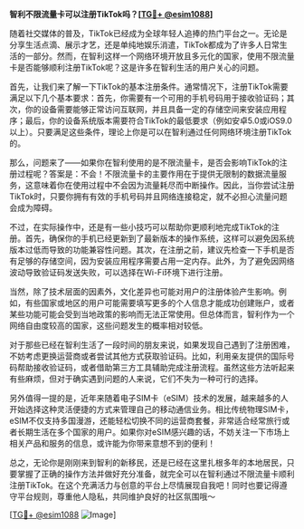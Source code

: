 **智利不限流量卡可以注册TikTok吗？[[TG💪+ @esim1088](https://t.me/s/esim1088)]**

随着社交媒体的普及，TikTok已经成为全球年轻人追捧的热门平台之一。无论是分享生活点滴、展示才艺，还是单纯地娱乐消遣，TikTok都成为了许多人日常生活的一部分。然而，在智利这样一个网络环境开放且多元化的国家，使用不限流量卡是否能够顺利注册TikTok呢？这是许多在智利生活的用户关心的问题。

首先，让我们来了解一下TikTok的基本注册条件。通常情况下，注册TikTok需要满足以下几个基本要求：首先，你需要有一个可用的手机号码用于接收验证码；其次，你的设备需要能够正常访问互联网，并且具备一定的存储空间来安装应用程序；最后，你的设备系统版本需要符合TikTok的最低要求（例如安卓5.0或iOS9.0以上）。只要满足这些条件，理论上你是可以在智利通过任何网络环境注册TikTok的。

那么，问题来了——如果你在智利使用的是不限流量卡，是否会影响TikTok的注册过程呢？答案是：不会！不限流量卡的主要作用在于提供无限制的数据流量服务，这意味着你在使用过程中不会因为流量耗尽而中断操作。因此，当你尝试注册TikTok时，只要你拥有有效的手机号码并且网络连接稳定，就不必担心流量问题会成为障碍。

不过，在实际操作中，还是有一些小技巧可以帮助你更顺利地完成TikTok的注册。首先，确保你的手机已经更新到了最新版本的操作系统，这样可以避免因系统版本过低而导致的功能兼容性问题。其次，在注册之前，建议先检查一下手机是否有足够的存储空间，因为安装应用程序需要占用一定内存。此外，为了避免因网络波动导致验证码发送失败，可以选择在Wi-Fi环境下进行注册。

当然，除了技术层面的因素外，文化差异也可能对用户的注册体验产生影响。例如，有些国家或地区的用户可能需要填写更多的个人信息才能成功创建账户，或者某些功能可能会受到当地政策的影响而无法正常使用。但总体而言，智利作为一个网络自由度较高的国家，这些问题发生的概率相对较低。

对于那些已经在智利生活了一段时间的朋友来说，如果发现自己遇到了注册困难，不妨考虑更换运营商或者尝试其他方式获取验证码。比如，利用亲友提供的国际号码帮助接收验证码，或者借助第三方工具辅助完成注册流程。虽然这些方法听起来有些麻烦，但对于确实遇到问题的人来说，它们不失为一种可行的选择。

另外值得一提的是，近年来随着电子SIM卡（eSIM）技术的发展，越来越多的人开始选择这种灵活便捷的方式来管理自己的移动通信业务。相比传统物理SIM卡，eSIM不仅支持多国漫游，还能轻松切换不同的运营商套餐，非常适合经常旅行或者长期生活在多个国家的用户。如果你对eSIM感兴趣的话，不妨关注一下市场上相关产品和服务的信息，或许能为你带来意想不到的便利！

总之，无论你是刚刚来到智利的新移民，还是已经在这里扎根多年的本地居民，只要掌握了正确的操作方法并做好充分准备，就完全可以在智利通过不限流量卡顺利注册TikTok。在这个充满活力与创意的平台上尽情展现自我吧！同时也要记得遵守平台规则，尊重他人隐私，共同维护良好的社区氛围哦～

[[TG💪+ @esim1088](https://t.me/s/esim1088) ![Image](https://i.postimg.cc/4NQfJmqS/Snipaste-2025-05-13-00-14-12.png)]